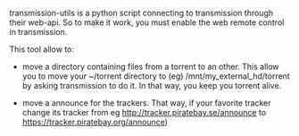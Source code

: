 transmission-utils is a python script connecting to transmission through
their web-api. So to make it work, you must enable the web remote control
in transmission.

This tool allow to:
* move a directory containing files from a torrent to an other. This allow
you to move your ~/torrent directory to (eg) /mnt/my_external_hd/torrent
by asking transmission to do it. In that way, you keep you torrent alive.

* move a announce for the trackers. That way, if your favorite tracker
change its tracker from eg http://tracker.piratebay.se/announce to
https://tracker.piratebay.org/announce)
